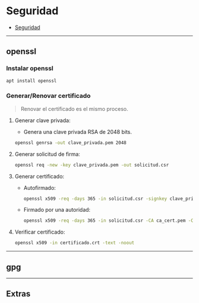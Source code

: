 # Seguridad

- [Seguridad](#seguridad)

---

## openssl

### Instalar openssl

```sh
apt install openssl
```

### Generar/Renovar certificado

> Renovar el certificado es el mismo proceso.

1. Generar clave privada:
     - Genera una clave privada RSA de 2048 bits.

    ```sh
    openssl genrsa -out clave_privada.pem 2048
    ```

2. Generar solicitud de firma:

    ```sh
    openssl req -new -key clave_privada.pem -out solicitud.csr
    ```

3. Generar certificado:

   - Autofirmado:

      ```sh
      openssl x509 -req -days 365 -in solicitud.csr -signkey clave_privada.pem -out certificado.crt
      ```

   - Firmado por una autoridad:

      ```sh
      openssl x509 -req -days 365 -in solicitud.csr -CA ca_cert.pem -CAkey ca_clave.pem -CAcreateserial -out certificado.crt
      ```

4. Verificar certificado:

    ```sh
    openssl x509 -in certificado.crt -text -noout
    ```

---

## gpg

---

## Extras
